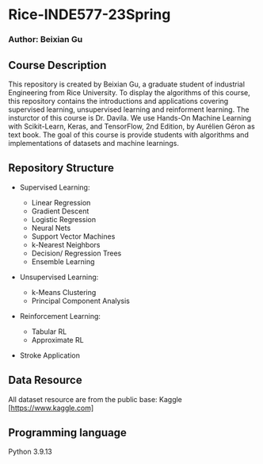 # Rice-INDE577-23Spring
### Author: Beixian Gu

## Course Description
This repository is created by Beixian Gu, a graduate student of industrial Engineering from Rice University. To display the algorithms of this course, this repository contains the introductions and applications covering supervised learning, unsupervised learning and reinforment learning.
The insturctor of this course is Dr. Davila. We use Hands-On Machine Learning with Scikit-Learn, Keras, and TensorFlow, 2nd Edition, by Aurélien Géron as text book. The goal of this course is provide students with algorithms and implementations of datasets and machine learnings. 

## Repository Structure
* Supervised Learning:
  * Linear Regression
  * Gradient Descent
  * Logistic Regression
  * Neural Nets
  * Support Vector Machines
  * k-Nearest Neighbors
  * Decision/ Regression Trees
  * Ensemble Learning

* Unsupervised Learning:
  * k-Means Clustering
  * Principal Component Analysis

* Reinforcement Learning:
  * Tabular RL
  * Approximate RL
  
* Stroke Application
## Data Resource
All dataset resource are from the public base: Kaggle [https://www.kaggle.com]


## Programming language
Python 3.9.13
